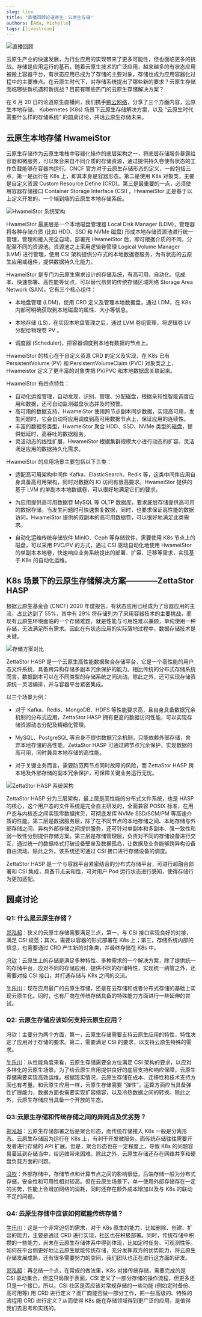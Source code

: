 ```yaml
---
slug: live
title: "直播回顾论道原生：云原生存储"
authors: [Ada, Michelle]
tags: [livestream]
---
```


![直播回顾](imgs/livestream-highlights.png)

云原生产业的快速发展，为行业应用的实现带来了更多可能性，但也面临更多的挑战。存储是应用运行的基石，随着云原生技术的广泛应用，越来越多的有状态应用被搬上容器平台，有状态应用已成为了存储的主要对象，存储也成为应用容器化过程中的主要难点。在云原生时代下，对存储系统提出了哪些新的要求？云原生存储面临哪些新机遇和新挑战？目前有哪些热门的云原生存储解决方案？

在 6 月 20 日的论道原生直播间，我们携手[鹏云网络](https://www.pengyunnetwork.cn/#/Main)，分享了三个方面内容，云原生本地存储、 Kubernetes (K8s) 场景下云原生存储解决方案，以及 “云原生时代需要什么样的存储系统” 的圆桌讨论，共话云原生存储未来。

## 云原生本地存储 HwameiStor

云原生存储作为云原生堆栈中容器化操作的底层架构之一，将底层存储服务暴露给容器和微服务，可以聚合来自不同介质的存储资源，通过提供持久卷使有状态的工作负载能够在容器内运行。CNCF 官方对于云原生存储形态的定义，一般包括三点，第一是运行在 K8s 上，即其本身是容器形态。第二是使用 K8s 对象类，主要是自定义资源 Custom Resource Define (CRD)。第三是最重要的一点，必须使用容器存储接口 Container Storage Interface (CSI) 。HwameiStor 正是基于以上定义开发的，一个端到端的云原生本地存储系统。

![HwameiStor 系统架构](imgs/hwameistor-architecture.png)

HwameiStor 最底层是一个本地磁盘管理器 Local Disk Manager (LDM)，管理器将各种存储介质 (比如 HDD、SSD 和 NVMe 磁盘) 形成本地存储资源池进行统一管理，管理和接入完全自动。部署完 HwameiStor 后，即可根据介质的不同，分配至不同的资源池。资源池之上采用逻辑卷管理 Logical Volume Manager (LVM) 进行管理，使用 CSI 架构提供分布式的本地数据卷服务，为有状态的云原生应用或组件，提供数据持久化能力。

HwameiStor 是专门为云原生需求设计的存储系统，有高可用、自动化、低成本、快速部署、高性能等优点，可以替代昂贵的传统存储区域网络 Storage Area Network (SAN)。它有三个核心组件：

- 本地盘管理 (LDM)，使用 CRD 定义及管理本地数据盘，通过 LDM，在 K8s内部可明确获取到本地磁盘的属性、大小等信息。

- 本地存储 (LS)，在实现本地盘管理之后，通过 LVM 卷组管理，将逻辑卷 LV 分配给物理卷 PV 。

- 调度器 (Scheduler)，把容器调度到本地有数据的节点上。

HwameiStor 的核心在于自定义资源 CRD 的定义及实现，在 K8s 已有 PersistentVolume (PV) 和 PersistentVolumeClaim (PVC) 对象类之上，Hwameistor 定义了更丰富的对象类把 PV/PVC 和本地数据盘关联起来。

HwameiStor 有四点特性：

- 自动化运维管理，自动发现、识别、管理、分配磁盘，根据亲和性智能调度应用和数据，还可自动监测磁盘状态并及时预警。
- 高可用的数据支持，HwameiStor 使用跨节点副本同步数据，实现高可用，发生问题时，它会自动将应用调度到高可用数据节点上，保证应用的连续性。
- 丰富的数据卷类型，HwameiStor 聚合 HDD、SSD、NVMe 类型的磁盘，提供低延时，高吞吐的数据服务。
- 灵活动态的线性扩展，HwameiStor 根据集群规模大小进行动态的扩容，灵活满足应用的数据持久化需求。

HwameiStor 的应用场景主要包括以下三类：

- 适配高可用架构中间件
  Kafka、ElasticSearch、Redis 等，这类中间件应用自身具备高可用架构，同时对数据的 IO 访问有很高要求。HwameiStor 提供的基于 LVM 的单副本本地数据卷，可以很好地满足它们的要求。

- 为应用提供高可用数据卷
  MySQL 等 OLTP 数据库，要求底层存储提供高可用的数据存储，当发生问题时可快速恢复数据，同时，也要求保证高性能的数据访问。HwameiStor 提供的双副本的高可用数据卷，可以很好地满足此类需求。

- 自动化运维传统存储软件
  MinIO、Ceph 等存储软件，需要使用 K8s 节点上的磁盘，可以采用 PVC/PV 的方式，通过 CSI 驱动自动化地使用 HwameiStor 的单副本本地卷，快速响应业务系统提出的部署、扩容、迁移等需求，实现基于 K8s 的自动化运维。

## K8s 场景下的云原生存储解决方案————ZettaStor HASP

根据云原生基金会 (CNCF) 2020 年度报告，有状态应用已经成为了容器应用的主流，占比达到了 55%，其中有 29% 将存储列为了采用容器技术的主要挑战，而现有云原生环境面临的一个存储难题，就是性能与可用性难以兼顾，单纯使用一种存储，无法满足所有需求。因此在有状态应用的实际落地过程中，数据存储技术是关键。

![存储方案对比](imgs/compare-storage.png)

ZettaStor HASP 是一个云原生高性能数据聚合存储平台，它是一个高性能的用户态文件系统，具备跨异构存储多副本冗余保护的能力。相比传统的分布式存储系统而言，数据副本可以在不同类型的存储系统之间流动。除此之外，还可实现存储资源统一灵活编排，并与容器平台紧密集成。

以三个场景为例：

- 对于 Kafka、Redis、MongoDB、HDFS 等性能要求高，且自身具备数据冗余机制的分布式应用，ZettaStor HASP 拥有更高的数据访问性能，可以实现存储资源动态分配及精细化管理。
- MySQL、PostgreSQL 等自身不提供数据冗余机制，只能依赖外部存储，舍弃本地存储的高性能，ZettaStor HASP 可通过跨节点冗余保护，实现数据的高可用，同时兼具本地存储的高性能。

- 对于关键业务而言，需要防范两节点同时故障的风险，而 ZettaStor HASP 跨本地及外部存储的副本冗余保护，可保障关键业务运行无忧。

![ZettaStor HASP 系统架构](imgs/zettastor.png)

ZettaStor HASP 分为三层架构，最上层是高性能的分布式文件系统，也是 HASP 的核心，这个用户态的文件系统是完全自主研发的，全面兼容 POSIX 标准，在用户态与内核态之间实现零数据拷贝，可彻底发挥 NVMe SSD/SCM/PM 等高速介质的性能。第二层是数据服务层，除了在不同节点的本地存储之间、本地存储与外部存储之间、异构外部存储之间提供服务，还可针对单副本和多副本、强一致性和弱一致性分别提供存储方案。第三层是存储管理层，负责对不同的存储设备进行交互，通过统一的数据格式打破设备壁垒及数据孤岛，让数据及业务能够跨异构设备自由流动。除此之外，该系统还可通过 CSI 接口进行存储设备的调度。

ZettaStor HASP 是一个与容器平台紧密结合的分布式存储平台，可进行超融合部署和 CSI 集成，具备节点亲和性，可对用户 Pod 运行状态进行感知，使得存储行为更加适配。

## 圆桌讨论

### Q1: 什么是云原生存储？

[郑泓超](https://github.com/alexzhc)：狭义的云原生存储需要满足三点，第一，与 CSI 接口实现良好的对接，满足 CSI 规范；其次，需要以容器的形式部署在 K8s 上；第三，存储系统内部的信息，也需要通过 CRD 产生新的对象类，并最终存储在 K8s 中。

[冯钦](https://github.com/fengqinah)：云原生上的存储是满足多种特性、多种需求的一个解决方案，除了提供统一的存储平台，应对不同的存储应用，提供不同的存储特性，实现统一纳管之外，还需要对接 CSI 接口，并打通存储与 K8s 之间的交流。

[牛乐川](https://github.com/niulechuan)：现在应用最广的云原生存储，还是在云存储和或者分布式存储的基础上实现云原生化。同时，也有厂商在传统存储具备的特殊能力方面进行一些延伸的尝试。

### Q2: 云原生存储应该如何支持云原生应用？

冯钦：主要分为两个方面，第一，云原生存储需要支持云原生应用的特性，特性决定了应用对于存储的要求。第二，需要满足 CSI 的要求，以支持云原生特殊的需求。

[牛乐川](https://github.com/niulechuan)：从性能角度来看，云原生存储需要全方位满足 CSI 架构的要求，以应对多样化的云原生场景。为了给云原生应用提供良好的底层支持和响应保障，云原生存储需要实现高效运维。根据现实情况，云原生存储在成本、迁移性和技术支持方面也有考量。和云原生应用一样，云原生存储需要 “弹性”，运算方面应当具备弹性扩展能力，数据方面也需要实现扩容缩容，以及冷热数据之间的转换。除此之外，云原生存储应当具备一个开放的生态。

### Q3:云原生存储和传统存储之间的异同点及优劣势？

[郑泓超](https://github.com/alexzhc)：云原生存储部署之后是聚合形态，而传统存储接入 K8s 一般是分离形态。云原生存储因为运行在 K8s 上，有利于开发微服务，而传统存储往往需要开发者进行存储的 API 扩展。但是，聚合形态也在一定程度上，导致 K8s 的问题容易蔓延到存储当中，给运维带来困难。除此之外，云原生存储还存在网络共享和硬盘负载方面的问题。

[冯钦](https://github.com/fengqinah)：外部存储中，存储节点和计算节点之间的影响很低，后端存储一般为分布式存储，安全性和可用性相对较高。但在云原生场景下，单一使用外部存储存在一定的劣势，性能上会增加网络的消耗，同时还存在额外成本增加以及与 K8s 的联动不足的问题。

### Q4: 云原生存储中应该如何赋能传统存储？

[牛乐川](https://github.com/niulechuan)：这是一个非常迫切的需求，对于 K8s 原生的能力，比如删除、创建、扩容的能力，主要是通过 CRD 进行实现，社区也在积极部署。同时，传统存储中积攒的一些能力，尚未在云原生存储体系中得到体现，比如定时任务、可观测性等。如何在平台侧更好地让云原生赋能传统存储，充分发挥双方的优势能力，将云原生存储发展成熟，还有很多需要努力的空间，我们团队也正在进行这方面的研发。

[郑泓超](https://github.com/alexzhc)：再总结一个点，在常规的做法里，K8s 对接传统存储，需要完成的是 CSI 驱动集合，但这只局限于表面，CSI 定义了一部分存储的操作流程，但更多还只是一个接口。所以，CSI 社区是否应该对常规存储的一些功能 (例如定时备份、高可用等) 用 CRD 进行定义？而厂商能否做一部分工作，把一些高级的、特殊的流程用 CRD 进行定义？从而使得 K8s 能在存储领域得到更广泛的应用，是值得我们去思考和实践的。
